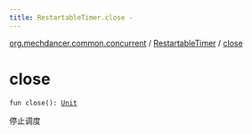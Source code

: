 ```yaml
---
title: RestartableTimer.close - 
---
```


[org.mechdancer.common.concurrent](../index.html) / [RestartableTimer](index.html) / [close](./close.html)

# close

`fun close(): `[`Unit`](https://kotlinlang.org/api/latest/jvm/stdlib/kotlin/-unit/index.html)

停止调度

